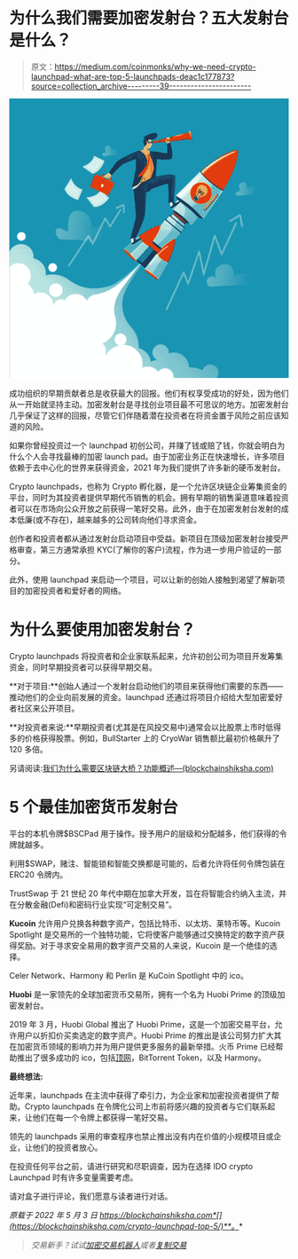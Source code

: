 # 为什么我们需要加密发射台？五大发射台是什么？

> 原文：<https://medium.com/coinmonks/why-we-need-crypto-launchpad-what-are-top-5-launchpads-deac1c177873?source=collection_archive---------39----------------------->

![](img/8424c8b8553bcc8c4df003d7a3e96e2a.png)

成功组织的早期贡献者总是收获最大的回报。他们有权享受成功的好处，因为他们从一开始就坚持主动。加密发射台是寻找创业项目最不可思议的地方。加密发射台几乎保证了这样的回报，尽管它们伴随着潜在投资者在将资金置于风险之前应该知道的风险。

如果你曾经投资过一个 launchpad 初创公司，并赚了钱或赔了钱，你就会明白为什么个人会寻找最棒的加密 launch pad。由于加密业务正在快速增长，许多项目依赖于去中心化的世界来获得资金，2021 年为我们提供了许多新的硬币发射台。

Crypto launchpads，也称为 Crypto 孵化器，是一个允许区块链企业筹集资金的平台，同时为其投资者提供早期代币销售的机会。拥有早期的销售渠道意味着投资者可以在市场向公众开放之前获得一笔好交易。此外，由于在加密发射台发射的成本低廉(或不存在)，越来越多的公司转向他们寻求资金。

创作者和投资者都从通过发射台启动项目中受益。新项目在顶级加密发射台接受严格审查，第三方通常承担 KYC(了解你的客户)流程，作为进一步用户验证的一部分。

此外，使用 launchpad 来启动一个项目，可以让新的创始人接触到渴望了解新项目的加密投资者和爱好者的网络。

# 为什么要使用加密发射台？

Crypto launchpads 将投资者和企业家联系起来，允许初创公司为项目开发筹集资金，同时早期投资者可以获得早期交易。

**对于项目:**创始人通过一个发射台启动他们的项目来获得他们需要的东西——推动他们的企业向前发展的资金。launchpad 还通过将项目介绍给大型加密爱好者社区来公开项目。

**对投资者来说:**早期投资者(尤其是在风投交易中)通常会以比股票上市时低得多的价格获得股票。例如，BullStarter 上的 CryoWar 销售额比最初价格飙升了 120 多倍。

另请阅读:[我们为什么需要区块链大桥？功能概述—(blockchainshiksha.com)](https://blockchainshiksha.com/blockchain-bridge-features/)

# 5 个最佳加密货币发射台

平台的本机令牌$BSCPad 用于操作。授予用户的层级和分配越多，他们获得的令牌就越多。

利用$SWAP，赌注、智能锁和智能交换都是可能的，后者允许将任何令牌包装在 ERC20 令牌内。

TrustSwap 于 21 世纪 20 年代中期在加拿大开发，旨在将智能合约纳入主流，并在分散金融(Defi)和密码行业实现“可定制交易”。

**Kucoin** 允许用户兑换各种数字资产，包括比特币、以太坊、莱特币等。Kucoin Spotlight 是交易所的一个独特功能，它将使客户能够通过交换特定的数字资产获得奖励。对于寻求安全易用的数字资产交易的人来说，Kucoin 是一个绝佳的选择。

Celer Network、Harmony 和 Perlin 是 KuCoin Spotlight 中的 ico。

**Huobi** 是一家领先的全球加密货币交易所，拥有一个名为 Huobi Prime 的顶级加密发射台。

2019 年 3 月，Huobi Global 推出了 Huobi Prime，这是一个加密交易平台，允许用户以折扣价买卖选定的数字资产。Huobi Prime 的推出是该公司努力扩大其在加密货币领域的影响力并为用户提供更多服务的最新举措。火币 Prime 已经帮助推出了很多成功的 ico，包括[顶网](https://www.topnetwork.org/)，BitTorrent Token，以及 Harmony。

**最终想法:**

近年来，launchpads 在主流中获得了牵引力，为企业家和加密投资者提供了帮助。Crypto launchpads 在令牌化公司上市前将感兴趣的投资者与它们联系起来，让他们在每一个令牌上都获得一笔好交易。

领先的 launchpads 采用的审查程序也禁止推出没有内在价值的小规模项目或企业，让他们的投资者放心。

在投资任何平台之前，请进行研究和尽职调查，因为在选择 IDO crypto Launchpad 时有许多变量需要考虑。

请对盒子进行评论，我们愿意与读者进行对话。

*原载于 2022 年 5 月 3 日 https://blockchainshiksha.com*[](https://blockchainshiksha.com/crypto-launchpad-top-5/)**。**

> *交易新手？试试[加密交易机器人](/coinmonks/crypto-trading-bot-c2ffce8acb2a)或者[复制交易](/coinmonks/top-10-crypto-copy-trading-platforms-for-beginners-d0c37c7d698c)*